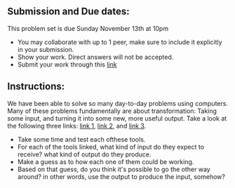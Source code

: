 ## Submission and Due dates:

This problem set is due Sunday November 13th at 10pm

- You may collaborate with up to 1 peer, make sure to include it explicitly in your submission.
- Show your work. Direct answers will not be accepted.
- Submit your work through this [link](tbd)

## Instructions:
We have been able to solve so many day-to-day problems using computers. Many of these problems fundamentally are about transformation: Taking some input, and turning it into some new, more useful output. Take a look at the following three links: [link 1](https://www.unitconverters.net/), [link 2](https://image.online-convert.com/convert-to-jpg), and [link 3](https://convertio.co/ocr/).
- Take some time and test each ofthese tools.
- For each of the tools linked, what kind of input do they expect to receive? what kind of output do they produce.
- Make a guess as to how each one of them could be working.
- Based on that guess, do you think it's possible to go the other way around? in other words, use the output to produce the input, somehow?

